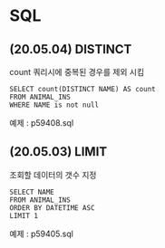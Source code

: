 # SQL

## (20.05.04) DISTINCT
count 쿼리시에 중복된 경우를 제외 시킴

```
SELECT count(DISTINCT NAME) AS count
FROM ANIMAL_INS
WHERE NAME is not null
```

예제 : p59408.sql 

## (20.05.03) LIMIT
조회할 데이터의 갯수 지정

```
SELECT NAME
FROM ANIMAL_INS
ORDER BY DATETIME ASC
LIMIT 1
```

예제 : p59405.sql

